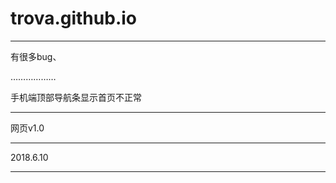 # trova.github.io

* * *

有很多bug、

………………

手机端顶部导航条显示首页不正常

* * *

 网页v1.0

* * *

2018.6.10

* * *
